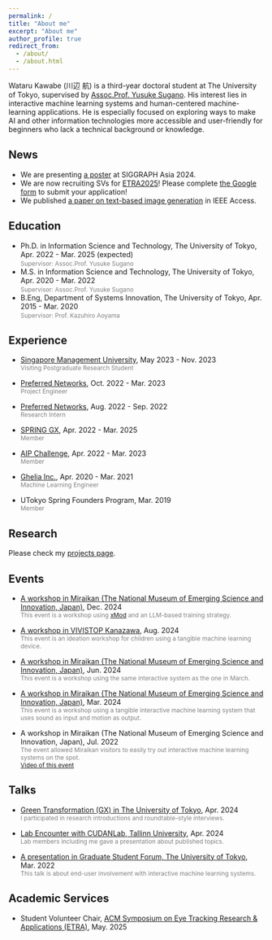 ```yaml
---
permalink: /
title: "About me"
excerpt: "About me"
author_profile: true
redirect_from: 
  - /about/
  - /about.html
---
```


Wataru Kawabe (川辺 航) is a third-year doctoral student at The University of Tokyo, supervised by [Assoc.Prof. Yusuke Sugano](https://www.yusuke-sugano.info/). His interest lies in interactive machine learning systems and human-centered machine-learning applications. He is especially focused on exploring ways to make AI and other information technologies more accessible and user-friendly for beginners who lack a technical background or knowledge.

News
------
* We are presenting [a poster](https://asia.siggraph.org/2024/presentation/?id=pos_149&sess=sess198#038;sess=sess198) at SIGGRAPH Asia 2024.
* We are now recruiting SVs for [ETRA2025](https://etra.acm.org/2025/)! Please complete [the Google form](https://docs.google.com/forms/d/e/1FAIpQLSfbpyajIHWt4IubIoC7R4HiSyQlmymli8Ebjx0miuo31Dnd-Q/viewform?usp=sf_link) to submit your application! 
* We published [a paper on text-based image generation](https://doi.org/10.1109/ACCESS.2024.3486055) in IEEE Access.
<!-- * We held [an event at a science museum](https://www.miraikan.jst.go.jp/events/202406293486.html). -->
<!-- * I gave a presentation in the [Lab Encounter with CUDANLab, Tallinn University](https://youtu.be/Cm251vBy5sU?si=wg7LfX1_f0KaK_kL). -->
<!-- * [A paper on output format in ML prototyping](https://doi.org/10.2197/ipsjjip.32.358) was published in Journal of Information Processing. -->
<!-- * [A paper on user analysis at a science museum](https://doi.org/10.1093/iwc/iwae007) was published in Interacting with Computers. -->
<!-- * We presented [a work related with 3D scanning](https://dl.acm.org/doi/10.1145/3610543.3626170) at SIGGRAPH Asia, Dec. 2023 -->
<!-- * Held [a workshop in Miraikan](https://www.miraikan.jst.go.jp/events/202207302596.html), Jul. 2022 -->

Education
------
* Ph.D. in Information Science and Technology, The University of Tokyo, Apr. 2022 - Mar. 2025 (expected)
  <br><span style="font-size: 85%; color: grey;">Supervisor: Assoc.Prof. Yusuke Sugano</span>
* M.S. in Information Science and Technology, The University of Tokyo, Apr. 2020 - Mar. 2022
  <br><span style="font-size: 85%; color: grey;">Supervisor: Assoc.Prof. Yusuke Sugano</span>
  <!-- * <span style="font-size: 85%; color: grey;">Thesis: *Interactive Image Recognition for Non-Expert Users based on Image-to-Text Translation*</span> -->
* B.Eng, Department of Systems Innovation, The University of Tokyo, Apr. 2015 - Mar. 2020
  <br><span style="font-size: 85%; color: grey;">Supervisor: Prof. Kazuhiro Aoyama</span>
  <!-- * <span style="font-size: 85%; color: grey;">Thesis: *A Process to Extract the Object Processing on Assembly Surface Plates in a Shipyard*</span> -->


Experience
------
* [Singapore Management University](https://www.smu.edu.sg/), May 2023 - Nov. 2023
  <br><span style="font-size: 85%; color: grey;">Visiting Postgraduate Research Student</span>

* [Preferred Networks](https://www.preferred.jp/), Oct. 2022 - Mar. 2023 
  <br><span style="font-size: 85%; color: grey;">Project Engineer</span>

* [Preferred Networks](https://www.preferred.jp/), Aug. 2022 - Sep. 2022
  <br><span style="font-size: 85%; color: grey;">Research Intern</span>
  
* [SPRING GX](https://spring-gx.adm.s.u-tokyo.ac.jp/), Apr. 2022 - Mar. 2025
  <br><span style="font-size: 85%; color: grey;">Member</span>

* [AIP Challenge](https://www.jst.go.jp/kisoken/aip/program/wakate/challenge/list2022.html), Apr. 2022 - Mar. 2023
  <br><span style="font-size: 85%; color: grey;">Member</span>

* [Ghelia Inc.](https://ghelia.com/), Apr. 2020 - Mar. 2021
  <br><span style="font-size: 85%; color: grey;">Machine Learning Engineer</span>

* UTokyo Spring Founders Program, Mar. 2019
  <br><span style="font-size: 85%; color: grey;">Member</span>



Research
------
  Please check my [projects page](https://wkawabe.github.io/projects/).

Events
------
* [A workshop in Miraikan (The National Museum of Emerging Science and Innovation, Japan)](https://www.miraikan.jst.go.jp/events/202412013732.html), Dec. 2024
  <br><span style="font-size: 85%; color: grey;">This event is a workshop using [xMod](https://shadan.xdiversity.org/xmod) and an LLM-based training strategy.</span>

* [A workshop in VIVISTOP Kanazawa](https://www.instagram.com/p/C-6hcWQvLvR/?igsh=dm00OHdzazNhOXEw), Aug. 2024
  <br><span style="font-size: 85%; color: grey;">This event is an ideation workshop for children using a tangible machine learning device.</span>

* [A workshop in Miraikan (The National Museum of Emerging Science and Innovation, Japan)](https://www.miraikan.jst.go.jp/events/202406293486.html), Jun. 2024
  <br><span style="font-size: 85%; color: grey;">This event is a workshop using the same interactive system as the one in March.</span>

* [A workshop in Miraikan (The National Museum of Emerging Science and Innovation, Japan)](https://www.miraikan.jst.go.jp/research/facilities/tours/#t3), Mar. 2024
  <br><span style="font-size: 85%; color: grey;">This event is a workshop using a tangible interactive machine learning system that uses sound as input and motion as output.</span>

* A workshop in Miraikan (The National Museum of Emerging Science and Innovation, Japan), Jul. 2022
  <br><span style="font-size: 85%; color: grey;">The event allowed Miraikan visitors to easily try out interactive machine learning systems on the spot.</span>
  <br><span style="font-size: 85%; color: grey;">[Video of this event](https://youtu.be/MX2XYA0LKa8?si=7hV9LGVfgSrCGMcz)</span>


Talks
------

* [Green Transformation (GX) in The University of Tokyo](https://www.u-tokyo.ac.jp/content/400240676.pdf), Apr. 2024
  <br><span style="font-size: 85%; color: grey;">I participated in research introductions and roundtable-style interviews.</span>

* [Lab Encounter with CUDANLab, Tallinn University](https://youtu.be/Cm251vBy5sU?si=wg7LfX1_f0KaK_kL), Apr. 2024
  <br><span style="font-size: 85%; color: grey;">Lab members including me gave a presentation about published topics.</span>

* [A presentation in Graduate Student Forum, The University of Tokyo](https://tcjs.u-tokyo.ac.jp/ja/archives/3170), Mar. 2022
  <br><span style="font-size: 85%; color: grey;">This talk is about end-user involvement with interactive machine learning systems.</span>

Academic Services
------

* Student Volunteer Chair, [ACM Symposium on Eye Tracking Research & Applications (ETRA)](https://etra.acm.org/2025/index.html), May. 2025